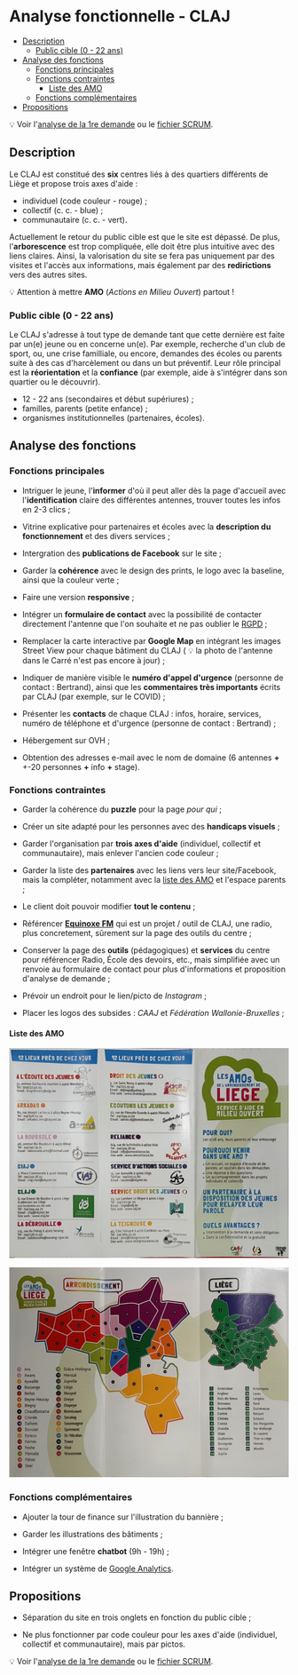 <!-- omit in toc -->
# Analyse fonctionnelle - CLAJ

- [Description](#description)
  - [Public cible (0 - 22 ans)](#public-cible-0---22-ans)
- [Analyse des fonctions](#analyse-des-fonctions)
  - [Fonctions principales](#fonctions-principales)
  - [Fonctions contraintes](#fonctions-contraintes)
    - [Liste des AMO](#liste-des-amo)
  - [Fonctions complémentaires](#fonctions-complémentaires)
- [Propositions](#propositions)

:bulb: Voir l'[analyse de la 1re demande](ReadMe.md) ou le [fichier SCRUM](SCRUM.md).

## Description

Le CLAJ est constitué des **six** centres liés à des quartiers différents de Liège et propose trois axes d'aide :

- individuel (code couleur - rouge) ;
- collectif (c. c. - blue) ;
- communautaire (c. c. - vert).

Actuellement le retour du public cible est que le site est dépassé. De plus, l'**arborescence** est trop compliquée, elle doit être plus intuitive avec des liens claires. Ainsi, la valorisation du site se fera pas uniquement par des visites et l'accès aux informations, mais également par des **redirictions** vers des autres sites.

:bulb: Attention à mettre **AMO** (*Actions en Milieu Ouvert*) partout !

### Public cible (0 - 22 ans)

Le CLAJ s'adresse à tout type de demande tant que cette dernière est faite par un(e) jeune ou en concerne un(e). Par exemple, recherche d'un club de sport, ou, une crise familliale, ou encore, demandes des écoles ou parents suite à des cas d'harcèlement ou dans un but préventif. Leur rôle principal est la **réorientation** et la **confiance** (par exemple, aide à s'intégrer dans son quartier ou le découvrir).

- 12 - 22 ans (secondaires et début supériures) ;
- familles, parents (petite enfance) ;
- organismes institutionnelles (partenaires, écoles).

## Analyse des fonctions

### Fonctions principales

- Intriguer le jeune, l'**informer** d'où il peut aller dès la page d'accueil avec l'**identification** claire des différentes antennes, trouver toutes les infos en 2-3 clics ;

- Vitrine explicative pour partenaires et écoles avec la **description du fonctionnement** et des divers services ;

- Intergration des **publications de Facebook** sur le site ;

- Garder la **cohérence** avec le design des prints, le logo avec la baseline, ainsi que la couleur verte ;

- Faire une version **responsive** ;

- Intégrer un **formulaire de contact** avec la possibilité de contacter directement l'antenne que l'on souhaite et ne pas oublier le [RGPD](https://fr.wikipedia.org/wiki/R%C3%A8glement_g%C3%A9n%C3%A9ral_sur_la_protection_des_donn%C3%A9es) ;

- Remplacer la carte interactive par **Google Map** en intégrant les images Street View pour chaque bâtiment du CLAJ ( :bulb: la photo de l'antenne dans le Carré n'est pas encore à jour) ;

- Indiquer de manière visible le **numéro d'appel d'urgence** (personne de contact : Bertrand), ainsi que les **commentaires très importants** écrits par CLAJ (par exemple, sur le COVID) ;

- Présenter les **contacts** de chaque CLAJ : infos, horaire, services, numéro de téléphone et d'urgence (personne de contact : Bertrand) ;

- Hébergement sur OVH ;

- Obtention des adresses e-mail avec le nom de domaine (6 antennes **+** +-20 personnes **+** info **+** stage).

### Fonctions contraintes

- Garder la cohérence du **puzzle** pour la page *pour qui* ;

- Créer un site adapté pour les personnes avec des **handicaps visuels** ;

- Garder l'organisation par **trois axes d'aide** (individuel, collectif et communautaire), mais enlever l'ancien code couleur ;

- Garder la liste des **partenaires** avec les liens vers leur site/Facebook, mais la compléter, notamment avec la [liste des AMO](#liste-des-partenaires-amo) et l'espace parents ;

- Le client doit pouvoir modifier **tout le contenu** ;

- Référencer **[Equinoxe FM](http://www.equinoxefm.be/)** qui est un projet / outil de CLAJ, une radio, plus concretement, sûrement sur la page des outils du centre ;

- Conserver la page des **outils** (pédagogiques) et **services** du centre pour référencer Radio, École des devoirs, etc., mais simplifiée avec un renvoie au formulaire de contact pour plus d'informations et proposition d'analyse de demande ;

- Prévoir un endroit pour le lien/picto de *Instagram* ;

- Placer les logos des subsides : *CAAJ* et *Fédération Wallonie-Bruxelles* ;

#### Liste des AMO

![Liste des AMO](screens/liste_amo.jpg)

![Liste des AMO](screens/liste_amo_carte.jpg)

### Fonctions complémentaires

- Ajouter la tour de finance sur l'illustration du bannière ;

- Garder les illustrations des bâtiments ;

- Intégrer une fenêtre **chatbot** (9h - 19h) ;

- Intégrer un système de [Google Analytics](https://analytics.google.com/analytics/web/provision/#/provision).

## Propositions

- Séparation du site en trois onglets en fonction du public cible ;

- Ne plus fonctionner par code couleur pour les axes d'aide (individuel, collectif et communautaire), mais par pictos.

:bulb: Voir l'[analyse de la 1re demande](ReadMe.md) ou le [fichier SCRUM](SCRUM.md).
